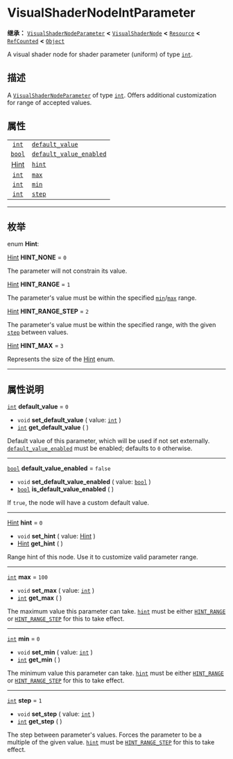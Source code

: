 <!-- ⚠ 请勿编辑本文件 ⚠ -->
<!-- 本文档使用脚本从 WeDot 引擎源码仓库生成。 -->
<!-- 生成脚本：https://github.com/WeDot-Engine/WeDot/tree/4.3/doc/tools/make_md.py； -->
<!-- 原文件：https://github.com/WeDot-Engine/WeDot/tree/4.3/doc/classes/VisualShaderNodeIntParameter.xml。 -->

<div id="_class_visualshadernodeintparameter"></div>

# VisualShaderNodeIntParameter

**继承：** [`VisualShaderNodeParameter`](class_visualshadernodeparameter.md) **<** [`VisualShaderNode`](class_visualshadernode.md) **<** [`Resource`](class_resource.md) **<** [`RefCounted`](class_refcounted.md) **<** [`Object`](class_object.md)

A visual shader node for shader parameter (uniform) of type [`int`](class_int.md).

## 描述

A [`VisualShaderNodeParameter`](class_visualshadernodeparameter.md) of type [`int`](class_int.md). Offers additional customization for range of accepted values.

## 属性

|||
|:-:|:--|
| [`int`](class_int.md)                           | [`default_value`](class_visualshadernodeintparameter.md#class_visualshadernodeintparameter_property_default_value)                 | ``0``     |
| [`bool`](class_bool.md)                         | [`default_value_enabled`](class_visualshadernodeintparameter.md#class_visualshadernodeintparameter_property_default_value_enabled) | ``false`` |
| [Hint](#enum_visualshadernodeintparameter_hint) | [`hint`](class_visualshadernodeintparameter.md#class_visualshadernodeintparameter_property_hint)                                   | ``0``     |
| [`int`](class_int.md)                           | [`max`](class_visualshadernodeintparameter.md#class_visualshadernodeintparameter_property_max)                                     | ``100``   |
| [`int`](class_int.md)                           | [`min`](class_visualshadernodeintparameter.md#class_visualshadernodeintparameter_property_min)                                     | ``0``     |
| [`int`](class_int.md)                           | [`step`](class_visualshadernodeintparameter.md#class_visualshadernodeintparameter_property_step)                                   | ``1``     |

<!-- rst-class:: classref-section-separator -->

---

## 枚举

<div id="_class_enum_visualshadernodeintparameter_hint"></div>

enum **Hint**: <div id="enum_visualshadernodeintparameter_hint"></div>

<div id="_class_visualshadernodeintparameter_constant_hint_none"></div>

[Hint](#enum_visualshadernodeintparameter_hint) **HINT_NONE** = ``0``

The parameter will not constrain its value.

<div id="_class_visualshadernodeintparameter_constant_hint_range"></div>

[Hint](#enum_visualshadernodeintparameter_hint) **HINT_RANGE** = ``1``

The parameter's value must be within the specified [`min`](class_visualshadernodeintparameter.md#class_visualshadernodeintparameter_property_min)/[`max`](class_visualshadernodeintparameter.md#class_visualshadernodeintparameter_property_max) range.

<div id="_class_visualshadernodeintparameter_constant_hint_range_step"></div>

[Hint](#enum_visualshadernodeintparameter_hint) **HINT_RANGE_STEP** = ``2``

The parameter's value must be within the specified range, with the given [`step`](class_visualshadernodeintparameter.md#class_visualshadernodeintparameter_property_step) between values.

<div id="_class_visualshadernodeintparameter_constant_hint_max"></div>

[Hint](#enum_visualshadernodeintparameter_hint) **HINT_MAX** = ``3``

Represents the size of the [Hint](#enum_visualshadernodeintparameter_hint) enum.

<!-- rst-class:: classref-section-separator -->

---

## 属性说明

<div id="_class_visualshadernodeintparameter_property_default_value"></div>

[`int`](class_int.md) **default_value** = ``0`` <div id="class_visualshadernodeintparameter_property_default_value"></div>

- `void` **set_default_value** ( value: [`int`](class_int.md) )
- [`int`](class_int.md) **get_default_value** ( )

Default value of this parameter, which will be used if not set externally. [`default_value_enabled`](class_visualshadernodeintparameter.md#class_visualshadernodeintparameter_property_default_value_enabled) must be enabled; defaults to `0` otherwise.

<!-- rst-class:: classref-item-separator -->

---

<div id="_class_visualshadernodeintparameter_property_default_value_enabled"></div>

[`bool`](class_bool.md) **default_value_enabled** = ``false`` <div id="class_visualshadernodeintparameter_property_default_value_enabled"></div>

- `void` **set_default_value_enabled** ( value: [`bool`](class_bool.md) )
- [`bool`](class_bool.md) **is_default_value_enabled** ( )

If `true`, the node will have a custom default value.

<!-- rst-class:: classref-item-separator -->

---

<div id="_class_visualshadernodeintparameter_property_hint"></div>

[Hint](#enum_visualshadernodeintparameter_hint) **hint** = ``0`` <div id="class_visualshadernodeintparameter_property_hint"></div>

- `void` **set_hint** ( value: [Hint](#enum_visualshadernodeintparameter_hint) )
- [Hint](#enum_visualshadernodeintparameter_hint) **get_hint** ( )

Range hint of this node. Use it to customize valid parameter range.

<!-- rst-class:: classref-item-separator -->

---

<div id="_class_visualshadernodeintparameter_property_max"></div>

[`int`](class_int.md) **max** = ``100`` <div id="class_visualshadernodeintparameter_property_max"></div>

- `void` **set_max** ( value: [`int`](class_int.md) )
- [`int`](class_int.md) **get_max** ( )

The maximum value this parameter can take. [`hint`](class_visualshadernodeintparameter.md#class_visualshadernodeintparameter_property_hint) must be either [`HINT_RANGE`](class_visualshadernodeintparameter.md#class_visualshadernodeintparameter_constant_hint_range) or [`HINT_RANGE_STEP`](class_visualshadernodeintparameter.md#class_visualshadernodeintparameter_constant_hint_range_step) for this to take effect.

<!-- rst-class:: classref-item-separator -->

---

<div id="_class_visualshadernodeintparameter_property_min"></div>

[`int`](class_int.md) **min** = ``0`` <div id="class_visualshadernodeintparameter_property_min"></div>

- `void` **set_min** ( value: [`int`](class_int.md) )
- [`int`](class_int.md) **get_min** ( )

The minimum value this parameter can take. [`hint`](class_visualshadernodeintparameter.md#class_visualshadernodeintparameter_property_hint) must be either [`HINT_RANGE`](class_visualshadernodeintparameter.md#class_visualshadernodeintparameter_constant_hint_range) or [`HINT_RANGE_STEP`](class_visualshadernodeintparameter.md#class_visualshadernodeintparameter_constant_hint_range_step) for this to take effect.

<!-- rst-class:: classref-item-separator -->

---

<div id="_class_visualshadernodeintparameter_property_step"></div>

[`int`](class_int.md) **step** = ``1`` <div id="class_visualshadernodeintparameter_property_step"></div>

- `void` **set_step** ( value: [`int`](class_int.md) )
- [`int`](class_int.md) **get_step** ( )

The step between parameter's values. Forces the parameter to be a multiple of the given value. [`hint`](class_visualshadernodeintparameter.md#class_visualshadernodeintparameter_property_hint) must be [`HINT_RANGE_STEP`](class_visualshadernodeintparameter.md#class_visualshadernodeintparameter_constant_hint_range_step) for this to take effect.

[^virtual]: 本方法通常需要用户覆盖才能生效。
[^const]: 本方法无副作用，不会修改该实例的任何成员变量。
[^vararg]: 本方法除了能接受在此处描述的参数外，还能够继续接受任意数量的参数。
[^constructor]: 本方法用于构造某个类型。
[^static]: 调用本方法无需实例，可直接使用类名进行调用。
[^operator]: 本方法描述的是使用本类型作为左操作数的有效运算符。
[^bitfield]: 这个值是由下列位标志构成位掩码的整数。
[^void]: 无返回值。
